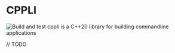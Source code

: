 # CPPLI
![Build and test](https://github.com/de-xterm/cppli/actions/workflows/build-test-and-generate-single-header.yml/badge.svg)
cppli is a C++20 library for building commandline applications

// TODO